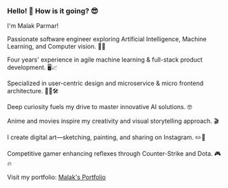 ### Hello! 👋 How is it going? 😎

I'm Malak Parmar!

Passionate software engineer exploring Artificial Intelligence, Machine Learning, and Computer vision. 🤖💡

Four years' experience in agile machine learning & full-stack product development. 🖥️📈

Specialized in user-centric design and microservice & micro frontend architecture. 👨‍💻🛠️

Deep curiosity fuels my drive to master innovative AI solutions. 🤓

Anime and movies inspire my creativity and visual storytelling approach. 🎬

I create digital art—sketching, painting, and sharing on Instagram. ✏️🎨

Competitive gamer enhancing reflexes through Counter-Strike and Dota. 🎮🔥

Visit my portfolio: [Malak's Portfolio](https://malak29.github.io/)
